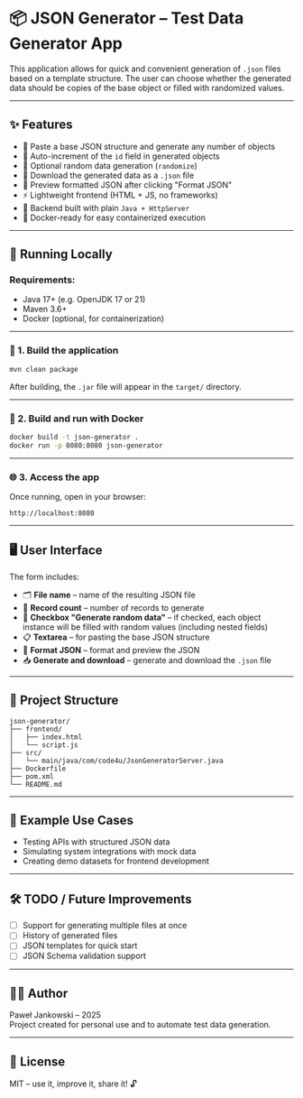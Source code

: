# 📦 JSON Generator – Test Data Generator App

This application allows for quick and convenient generation of `.json` files based on a template structure. The user can choose whether the generated data should be copies of the base object or filled with randomized values.

---

## ✨ Features

- 📝 Paste a base JSON structure and generate any number of objects
- 🔢 Auto-increment of the `id` field in generated objects
- 🔀 Optional random data generation (`randomize`)
- 💾 Download the generated data as a `.json` file
- 👀 Preview formatted JSON after clicking "Format JSON"
- ⚡ Lightweight frontend (HTML + JS, no frameworks)
- 🔧 Backend built with plain `Java + HttpServer`
- 🐳 Docker-ready for easy containerized execution

---

## 🚀 Running Locally

### Requirements:

- Java 17+ (e.g. OpenJDK 17 or 21)
- Maven 3.6+
- Docker (optional, for containerization)

---

### 🔧 1. Build the application

```bash
mvn clean package
```

After building, the `.jar` file will appear in the `target/` directory.

---

### 🐳 2. Build and run with Docker

```bash
docker build -t json-generator .
docker run -p 8080:8080 json-generator
```

---

### 🌐 3. Access the app

Once running, open in your browser:

```
http://localhost:8080
```

---

## 🖥️ User Interface

The form includes:

- 🗂 **File name** – name of the resulting JSON file
- 🔢 **Record count** – number of records to generate
- 🧪 **Checkbox "Generate random data"** – if checked, each object instance will be filled with random values (including nested fields)
- 📋 **Textarea** – for pasting the base JSON structure
- 🔘 **Format JSON** – format and preview the JSON
- 📥 **Generate and download** – generate and download the `.json` file

---

## 📂 Project Structure

```
json-generator/
├── frontend/
│   ├── index.html
│   └── script.js
├── src/
│   └── main/java/com/code4u/JsonGeneratorServer.java
├── Dockerfile
├── pom.xml
└── README.md
```

---

## 🧠 Example Use Cases

- Testing APIs with structured JSON data
- Simulating system integrations with mock data
- Creating demo datasets for frontend development

---

## 🛠️ TODO / Future Improvements

- [ ] Support for generating multiple files at once
- [ ] History of generated files
- [ ] JSON templates for quick start
- [ ] JSON Schema validation support

---

## 👨‍💻 Author

Paweł Jankowski – 2025  
Project created for personal use and to automate test data generation.

---

## 📜 License

MIT – use it, improve it, share it! 🔓
